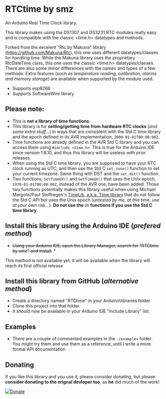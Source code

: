 # RTCtime by smz

An Arduino Real Time Clock library.  

This library makes using the DS1307 and DS3231 RTC modules really easy and is compatible with the classic &lt;time.h&gt; datatypes and methods.

Forked from the excelent "Rtc by Makuna" library (https://github.com/Makuna/Rtc), this one uses different datatypes/classes for handling time. While the Makuna library uses the proprietary RtcDateTime class, this one uses the classic &lt;time.h&gt; datatypes/classes. There are also some minor differences with the names and types of a few methods. Extra features (_such as temperature reading, calibration, alarms and memory storage_) are available when supported by the module used.

 - Supports esp8266
 - Supports SoftwareWire library

## Please note:
- This is **not a library of time functions**.
- This library is for **setting/getting time from hardware RTC clocks** (_and some extra stuff..._) in ways that are consistent with the Std C time library and the epoch defined in its AVR implementation, `2000-01-01T00:00:00Z`.
- Time functions are already defined in the AVR Std C library and you can access them using `#include <time.h>`. This is true for the Arduino IDE since version 1.6.10, and thus this library will be useless with prior releases.
- When using the Std C time library, you are supposed to have your RTC clock running as UTC, and then use the Std C `set_zone()` function to set your current timezone. Same thing with DST and the `set_dst()` function.
- Two functions, `SetTimeUX()` and `GetTimeUX()` that uses the Unix epoch, `1970-01-01T00:00:00Z`, instead of the AVR one, have been added. Those two functions potentially makes this library useful when using Michael Margolis/Paul Stoffregen's [TimeLib, a.k.a. Time library](https://github.com/PaulStoffregen/Time) that do not follow the Std C API but uses the Unix epoch (_untested by me, at this time, use at your own risk..._). **Do not use the** `UX` **functions if you use the Std C time library**.

## Install this library using the Arduino IDE (_prefered method_)
 - ~~Using your Arduino IDE, open the Library Manager, search for "RTCtime by smz" and install.~~ *

This method is not available yet: it will be available when the library will reach its first official release

## Install this library from GitHub (_alternative method_)
 - Create a directory named "RTCtime" in your Arduino\libraries folder.
 - Clone this project into that folder.  
 - It should now be available in your Arduino IDE "Include Library" list.

## Examples

 - There are a couple of commented examples in the `./examples` folder. You might try them and use them as a reference, until I write a more formal API documentation

## Donating
If you like this library and you use it, please consider donating, but please __consider donating to the orignal devloper too__, as **he** did much of the work! 

[![Donate](http://img.shields.io/paypal/donate.png?color=yellow)](https://www.paypal.me/SergioManzi)
